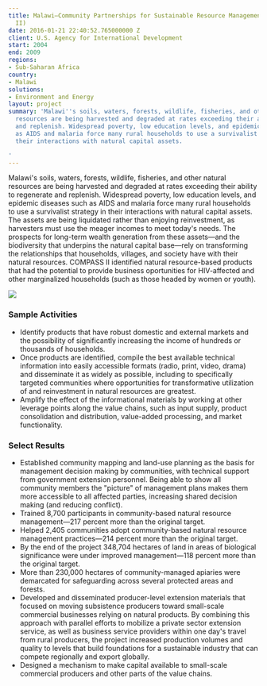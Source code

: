 ```yaml
---
title: Malawi—Community Partnerships for Sustainable Resource Management (COMPASS
  II)
date: 2016-01-21 22:40:52.765000000 Z
client: U.S. Agency for International Development
start: 2004
end: 2009
regions:
- Sub-Saharan Africa
country:
- Malawi
solutions:
- Environment and Energy
layout: project
summary: 'Malawi''s soils, waters, forests, wildlife, fisheries, and other natural
  resources are being harvested and degraded at rates exceeding their ability to regenerate
  and replenish. Widespread poverty, low education levels, and epidemic diseases such
  as AIDS and malaria force many rural households to use a survivalist strategy in
  their interactions with natural capital assets.

'
---
```


Malawi's soils, waters, forests, wildlife, fisheries, and other natural resources are being harvested and degraded at rates exceeding their ability to regenerate and replenish. Widespread poverty, low education levels, and epidemic diseases such as AIDS and malaria force many rural households to use a survivalist strategy in their interactions with natural capital assets. The assets are being liquidated rather than enjoying reinvestment, as harvesters must use the meager incomes to meet today's needs. The prospects for long-term wealth generation from these assets—and the biodiversity that underpins the natural capital base—rely on transforming the relationships that households, villages, and society have with their natural resources. COMPASS II identified natural resource-based products that had the potential to provide business oportunities for HIV-affected and other marginalized households (such as those headed by women or youth).

![][1]

###  Sample Activities

* Identify products that have robust domestic and external markets and the possibility of significantly increasing the income of hundreds or thousands of households.
* Once products are identified, compile the best available technical information into easily accessible formats (radio, print, video, drama) and disseminate it as widely as possible, including to specifically targeted communities where opportunities for transformative utilization of and reinvestment in natural resources are greatest.
* Amplify the effect of the informational materials by working at other leverage points along the value chains, such as input supply, product consolidation and distribution, value-added processing, and market functionality.

###  Select Results

* Established community mapping and land-use planning as the basis for management decision making by communities, with technical support from government extension personnel. Being able to show all community members the "picture" of management plans makes them more accessible to all affected parties, increasing shared decision making (and reducing conflict).
* Trained 8,700 participants in community-based natural resource management—217 percent more than the original target.
* Helped 2,405 communities adopt community-based natural resource management practices—214 percent more than the original target.
* By the end of the project 348,704 hectares of land in areas of biological significance were under improved management—118 percent more than the original target.
* More than 230,000 hectares of community-managed apiaries were demarcated for safeguarding across several protected areas and forests.
* Developed and disseminated producer-level extension materials that focused on moving subsistence producers toward small-scale commercial businesses relying on natural products. By combining this approach with parallel efforts to mobilize a private sector extension service, as well as business service providers within one day's travel from rural producers, the project increased production volumes and quality to levels that build foundations for a sustainable industry that can compete regionally and export globally.
* Designed a mechanism to make capital available to small-scale commercial producers and other parts of the value chains.

[1]: https://assetify-dai.com/projects/MalawiCOMPASSII.jpg
